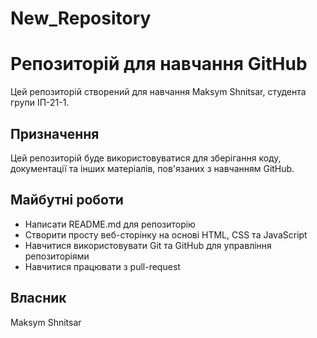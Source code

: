 # New_Repository
# Репозиторій для навчання GitHub

Цей репозиторій створений для навчання Maksym Shnitsar, студента групи ІП-21-1.

## Призначення

Цей репозиторій буде використовуватися для зберігання коду, документації та інших матеріалів, пов'язаних з навчанням GitHub.

## Майбутні роботи

* Написати README.md для репозиторію
* Створити просту веб-сторінку на основі HTML, CSS та JavaScript
* Навчитися використовувати Git та GitHub для управління репозиторіями
* Навчитися працювати з pull-request

## Власник

Maksym Shnitsar
